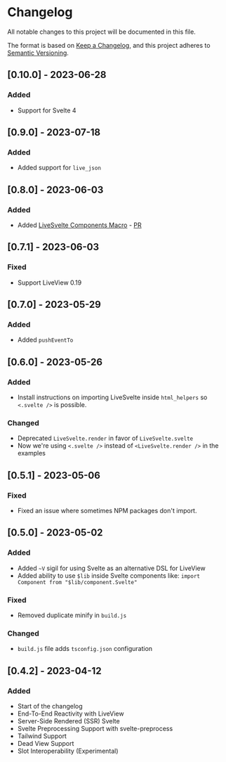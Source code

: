 # Changelog

All notable changes to this project will be documented in this file.

The format is based on [Keep a Changelog](https://keepachangelog.com/en/1.0.0/),
and this project adheres to [Semantic Versioning](https://semver.org/spec/v2.0.0.html).

## [0.10.0] - 2023-06-28

### Added

-   Support for Svelte 4

## [0.9.0] - 2023-07-18

### Added

-   Added support for `live_json`

## [0.8.0] - 2023-06-03

### Added

-   Added [LiveSvelte Components Macro](https://github.com/woutdp/live_svelte#the-components-macro) - [PR](https://github.com/woutdp/live_svelte/pull/50)

## [0.7.1] - 2023-06-03

### Fixed

-   Support LiveView 0.19

## [0.7.0] - 2023-05-29

### Added

-   Added `pushEventTo`

## [0.6.0] - 2023-05-26

### Added

-   Install instructions on importing LiveSvelte inside `html_helpers` so `<.svelte />` is possible.

### Changed

-   Deprecated `LiveSvelte.render` in favor of `LiveSvelte.svelte`
-   Now we're using `<.svelte />` instead of `<LiveSvelte.render />` in the examples

## [0.5.1] - 2023-05-06

### Fixed

-   Fixed an issue where sometimes NPM packages don't import.

## [0.5.0] - 2023-05-02

### Added

-   Added `~V` sigil for using Svelte as an alternative DSL for LiveView
-   Added ability to use `$lib` inside Svelte components like: `import Component from "$lib/component.Svelte"`

### Fixed

-   Removed duplicate minify in `build.js`

### Changed

-   `build.js` file adds `tsconfig.json` configuration

## [0.4.2] - 2023-04-12

### Added

-   Start of the changelog
-   End-To-End Reactivity with LiveView
-   Server-Side Rendered (SSR) Svelte
-   Svelte Preprocessing Support with svelte-preprocess
-   Tailwind Support
-   Dead View Support
-   Slot Interoperability (Experimental)
